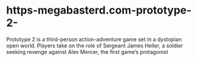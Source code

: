 # https-megabasterd.com-prototype-2-
Prototype 2 is a third-person action-adventure game set in a dystopian open world. Players take on the role of Sergeant James Heller, a soldier seeking revenge against Alex Mercer, the first game’s protagonist
